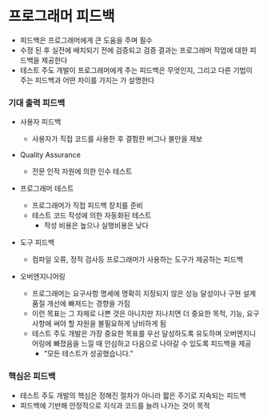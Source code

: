 # 프로그래머 피드백
 - 피드백은 프로그래머에게 큰 도움을 주며 필수
 - 수정 된 후 실전에 배치되기 전에 검증되고 검증 결과는 프로그래머 작업에 대한 피드백을 제공한다
 - 테스트 주도 개발이 프로그래머에게 주는 피드백은 무엇인지, 그리고 다른 기법이 주는 피드백과 어떤 차이를 가지는 가 설명한다
 
### 기대 출력 피드백
 - 사용자 피드백
   - 사용자가 직접 코드를 사용한 후 결험한 버그나 불만을 제보
 - Quality Assurance
   - 전문 인적 자원에 의한 인수 테스트
 - 프로그래머 테스트
   -  프로그래머가 직접 피드백 장치를 준비
   -  테스트 코드 작성에 의한 자동화된 테스트
      -  작성 비용은 높으나 실행비용은 낮다
- 도구 피드백
  -  컴파일 오류, 정적 검사등 프로그래머가 사용하는 도구가 제공하는 피드백

- 오버엔지니어링
  - 프로그래머는 요구사항 명세에 명확히 지정되지 않은 성능 달성이나 구현 설계 품질 개선에 빠져드는 경향을 가짐
  - 이런 목표는 그 자체로 나쁜 것은 아니지만 지나치면 더 중요한 목적, 기능, 요구사항에 써야 할 자원을 불필요하게 낭비하게 됨
  - 테스트 주도 개발은 가장 중요한 목표를 우선 달성하도록 유도하며 오버엔지니어링에 빠졌음을 느낄 때 안심하고 다음으로 나아갈 수 있도록 피드백을 제공
    - "모든 테스트가 성공했습니다."
### 핵심은 피드백
  -  테스트 주도 개발의 핵심은 정해진 절차가 아니라 짧은 주기로 지속되는 피드백
  -  피드백에 기반해 안정적으로 지식과 코드를 늘려 나가는 것이 목적